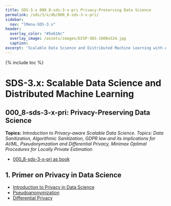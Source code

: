 ```yaml
---
title: SDS-3.x 000_8-sds-3-x-pri Privacy-Preserving Data Science
permalink: /sds/3/x/db/000_8-sds-3-x-pri/
sidebar:
  nav: "lMenu-SDS-3.x"
header:
  overlay_color: "#5e616c"
  overlay_image: /assets/images/DISP-SDS-1600x524.jpg
  caption: 
excerpt: 'Scalable Data Science and Distributed Machine Learning with Apache Spark 3.x and 2.x.<br />Introduction<br /><br />{::nomarkdown}<iframe style="display: inline-block;" src="https://ghbtns.com/github-btn.html?user=lamastex&repo=scalable-data-science&type=star&count=true&size=large" frameborder="0" scrolling="0" width="160px" height="30px"></iframe> <iframe style="display: inline-block;" src="https://ghbtns.com/github-btn.html?user=lamastex&repo=scalable-data-science&type=fork&count=true&size=large" frameborder="0" scrolling="0" width="158px" height="30px"></iframe>{:/nomarkdown}'
---
```


{% include toc %}

# SDS-3.x: Scalable Data Science and Distributed Machine Learning

## 000_8-sds-3-x-pri: Privacy-Preserving Data Science


**Topics:** *Introduction to Privacy-aware Scalable Data Science. Topics: Data Sanitization, Algorithmic Sanitization, GDPR law and its implications for AI/ML, Pseudonymzation and Differential Privacy, Minimax Optimal Procedures for Locally Private Estimation* 

- [000_8-sds-3-x-pri as book](https://lamastex.github.io/ScaDaMaLe/000_8-sds-3-x-pri/)

## 1. Primer on Privacy in Data Science

* [Introduction to Privacy in Data Science](01_privacyPreservingDataScience/)
* [Pseudoanonymization](02_privacyPreservingDataScience_pseudonomyzation/)
* [Differential Privacy](03_privacyPreservingDataScience_Differential_Privacy/)
